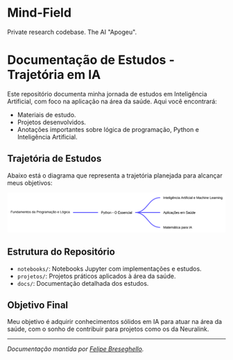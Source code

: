 # Mind-Field
Private research codebase. The AI "Apogeu".

# Documentação de Estudos - Trajetória em IA

Este repositório documenta minha jornada de estudos em Inteligência Artificial, com foco na aplicação na área da saúde. Aqui você encontrará:

- Materiais de estudo.
- Projetos desenvolvidos.
- Anotações importantes sobre lógica de programação, Python e Inteligência Artificial.

## Trajetória de Estudos

Abaixo está o diagrama que representa a trajetória planejada para alcançar meus objetivos:

![Diagrama de Trajetória](./assets/diagram.svg)

## Estrutura do Repositório

- `notebooks/`: Notebooks Jupyter com implementações e estudos.
- `projetos/`: Projetos práticos aplicados à área da saúde.
- `docs/`: Documentação detalhada dos estudos.

## Objetivo Final

Meu objetivo é adquirir conhecimentos sólidos em IA para atuar na área da saúde, com o sonho de contribuir para projetos como os da Neuralink.

---

*Documentação mantida por [Felipe Breseghello](https://github.com/fbreseghello).*
